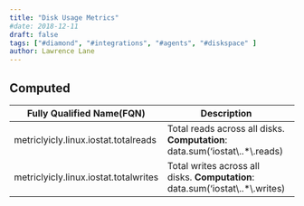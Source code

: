 ```yaml
---
title: "Disk Usage Metrics"
#date: 2018-12-11
draft: false
tags: ["#diamond", "#integrations", "#agents", "#diskspace" ]
author: Lawrence Lane
---
```


## Computed
| Fully Qualified Name(FQN)             | Description                                                               | Units | Min | Max  | BASE | CORR | UTIL |
|---------------------------------------|---------------------------------------------------------------------------|-------|-----|------|------|------|------|
| metriclyicly.linux.iostat.totalreads  | Total reads across all disks. **Computation**: data.sum(‘iostat\\..*\\.reads)   |       | 0   | none | yes  | no   | no   |
| metriclyicly.linux.iostat.totalwrites | Total writes across all disks. **Computation**: data.sum(‘iostat\\..*\\.writes) |       | 0   | none | yes  | no   | no   |

